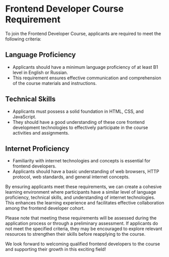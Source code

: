 # Frontend Developer Course Requirement

To join the Frontend Developer Course, applicants are required to meet the following criteria:

## Language Proficiency
- Applicants should have a minimum language proficiency of at least B1 level in English or Russian.
- This requirement ensures effective communication and comprehension of the course materials and instructions.

## Technical Skills
- Applicants must possess a solid foundation in HTML, CSS, and JavaScript.
- They should have a good understanding of these core frontend development technologies to effectively participate in the course activities and assignments.

## Internet Proficiency
- Familiarity with internet technologies and concepts is essential for frontend developers.
- Applicants should have a basic understanding of web browsers, HTTP protocol, web standards, and general internet concepts.

By ensuring applicants meet these requirements, we can create a cohesive learning environment where participants have a similar level of language proficiency, technical skills, and understanding of internet technologies. This enhances the learning experience and facilitates effective collaboration among the frontend developer cohort.

Please note that meeting these requirements will be assessed during the application process or through a preliminary assessment. If applicants do not meet the specified criteria, they may be encouraged to explore relevant resources to strengthen their skills before reapplying to the course.

We look forward to welcoming qualified frontend developers to the course and supporting their growth in this exciting field!
